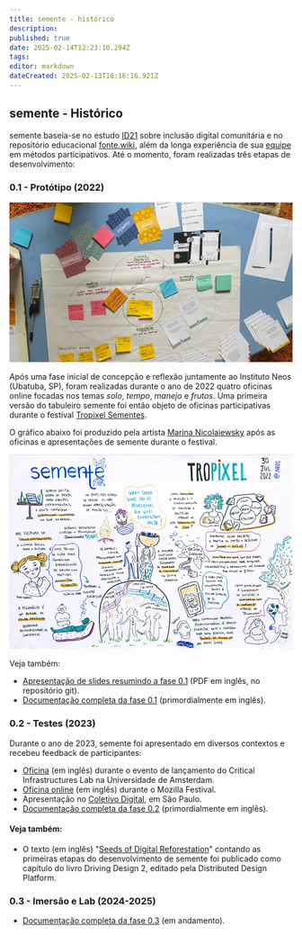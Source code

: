 ```yaml
---
title: semente - histórico
description: 
published: true
date: 2025-02-14T12:23:10.294Z
tags: 
editor: markdown
dateCreated: 2025-02-13T18:16:16.921Z
---
```


## semente - Histórico

semente baseia-se no estudo [ID21](/pt-br/projetos/id21) sobre inclusão digital comunitária e no repositório educacional [fonte.wiki](/), além da longa experiência de sua [equipe](#equipe) em métodos participativos. Até o momento, foram realizadas três etapas de desenvolvimento:

### 0.1 - Protótipo (2022)

![deck.jpg](/deck.jpg)

Após uma fase inicial de concepção e reflexão juntamente ao Instituto Neos (Ubatuba, SP), foram realizadas durante o ano de 2022 quatro oficinas online focadas nos temas *solo*, *tempo*, *manejo* e *frutos*. Uma primeira versão do tabuleiro semente foi então objeto de oficinas participativas durante o festival [Tropixel Sementes](https://tropixel.org/22-sementes).

O gráfico abaixo foi produzido pela artista [Marina Nicolaiewsky](https://marinanica.wixsite.com/vida) após as oficinas e apresentações de semente durante o festival.

![visual.jpg](/visual.jpg)

Veja também:

- [Apresentação de slides resumindo a fase 0.1](https://github.com/semente-de/documentation/blob/main/0.1-2022/22-stage-1/semente_pub.pdf) (PDF em inglês, no repositório git).
- [Documentação completa da fase 0.1](https://github.com/semente-de/documentation/tree/main/0.1-2022) (primordialmente em inglês).

### 0.2 - Testes (2023)

Durante o ano de 2023, semente foi apresentado em diversos contextos e recebeu feedback de participantes:

- [Oficina](https://github.com/semente-de/documentation/tree/main/0.2-2023/critical-infrastructure)  (em inglês) durante o evento de lançamento do Critical Infrastructures Lab na Universidade de Amsterdam.
- [Oficina online](https://github.com/semente-de/documentation/tree/main/0.2-2023/mozfest) (em inglês) durante o Mozilla Festival.
- Apresentação no [Coletivo Digital](https://github.com/semente-de/documentation/tree/main/0.2-2023/coletivo-digital), em São Paulo. 
- [Documentação completa da fase 0.2](https://github.com/semente-de/documentation/tree/main/0.2-2023) (primordialmente em inglês).

#### Veja também: 

- O texto (em inglês) "[Seeds of Digital Reforestation](https://is.efeefe.me/stuff/seeds-digital-reforestation)" contando as primeiras etapas do desenvolvimento de semente foi publicado como capítulo do livro Driving Design 2, editado pela Distributed Design Platform.

### 0.3 - Imersão e Lab (2024-2025)

- [Documentação completa da fase 0.3](https://github.com/semente-de/documentation/tree/main/0.3-2024) (em andamento).
